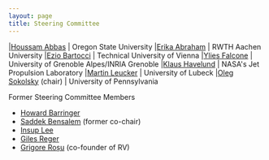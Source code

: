 ```yaml
---
layout: page
title: Steering Committee 
---
```


|[Houssam Abbas](http://www.houssamabbas.com) | Oregon State University
|[Erika Abraham](https://ths.rwth-aachen.de/people/erika-abraham) | RWTH Aachen University
|[Ezio Bartocci](http://www.eziobartocci.com) | Technical University of Vienna
|[Ylies Falcone](http://www.ylies.fr) | University of Grenoble Alpes/INRIA Grenoble
|[Klaus Havelund](http://www.havelund.com) | NASA's Jet Propulsion Laboratory
|[Martin Leucker](https://www.isp.uni-luebeck.de/leucker) | University of Lubeck
|[Oleg Sokolsky](http://www.cis.upenn.edu/~sokolsky) (chair) | University of Pennsylvania

Former Steering Committee Members

- [Howard Barringer](https://www.linkedin.com/in/howard-barringer-b86b3838/?originalSubdomain=uk)
- [Saddek Bensalem](https://www-verimag.imag.fr/~bensalem) (former co-chair)
- [Insup Lee](https://www.cis.upenn.edu/~lee/home/index.shtml)
- [Giles Reger](http://www.cs.man.ac.uk/~regerg)
- [Grigore Roșu](https://siebelschool.illinois.edu/about/people/faculty/grosu) (co-founder of RV)
